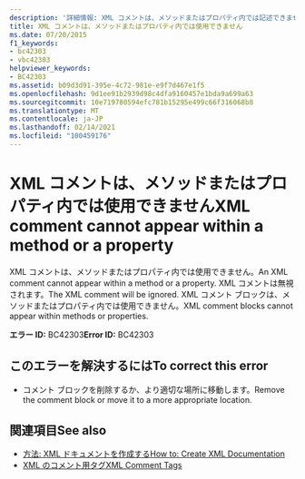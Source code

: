 ```yaml
---
description: '詳細情報: XML コメントは、メソッドまたはプロパティ内では記述できません'
title: XML コメントは、メソッドまたはプロパティ内では使用できません
ms.date: 07/20/2015
f1_keywords:
- bc42303
- vbc42303
helpviewer_keywords:
- BC42303
ms.assetid: b09d3d91-395e-4c72-981e-e9f7d467e1f5
ms.openlocfilehash: 9d1ee91b2939d98c4dfa9160457e1bda9a699a63
ms.sourcegitcommit: 10e719780594efc781b15295e499c66f316068b8
ms.translationtype: MT
ms.contentlocale: ja-JP
ms.lasthandoff: 02/14/2021
ms.locfileid: "100459176"
---
```

# <a name="xml-comment-cannot-appear-within-a-method-or-a-property"></a><span data-ttu-id="39982-103">XML コメントは、メソッドまたはプロパティ内では使用できません</span><span class="sxs-lookup"><span data-stu-id="39982-103">XML comment cannot appear within a method or a property</span></span>

<span data-ttu-id="39982-104">XML コメントは、メソッドまたはプロパティ内では使用できません。</span><span class="sxs-lookup"><span data-stu-id="39982-104">An XML comment cannot appear within a method or a property.</span></span> <span data-ttu-id="39982-105">XML コメントは無視されます。</span><span class="sxs-lookup"><span data-stu-id="39982-105">The XML comment will be ignored.</span></span> <span data-ttu-id="39982-106">XML コメント ブロックは、メソッドまたはプロパティ内では使用できません。</span><span class="sxs-lookup"><span data-stu-id="39982-106">XML comment blocks cannot appear within methods or properties.</span></span>  
  
 <span data-ttu-id="39982-107">**エラー ID:** BC42303</span><span class="sxs-lookup"><span data-stu-id="39982-107">**Error ID:** BC42303</span></span>  
  
## <a name="to-correct-this-error"></a><span data-ttu-id="39982-108">このエラーを解決するには</span><span class="sxs-lookup"><span data-stu-id="39982-108">To correct this error</span></span>  
  
- <span data-ttu-id="39982-109">コメント ブロックを削除するか、より適切な場所に移動します。</span><span class="sxs-lookup"><span data-stu-id="39982-109">Remove the comment block or move it to a more appropriate location.</span></span>  
  
## <a name="see-also"></a><span data-ttu-id="39982-110">関連項目</span><span class="sxs-lookup"><span data-stu-id="39982-110">See also</span></span>

- [<span data-ttu-id="39982-111">方法: XML ドキュメントを作成する</span><span class="sxs-lookup"><span data-stu-id="39982-111">How to: Create XML Documentation</span></span>](../programming-guide/program-structure/how-to-create-xml-documentation.md)
- [<span data-ttu-id="39982-112">XML のコメント用タグ</span><span class="sxs-lookup"><span data-stu-id="39982-112">XML Comment Tags</span></span>](../language-reference/xmldoc/index.md)
